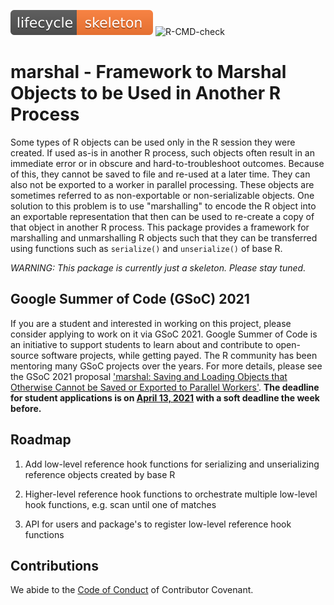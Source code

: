![Life cycle: skeleton](man/figures/lifecycle-skeleton-orange.svg)  ![R-CMD-check](https://github.com/HenrikBengtsson/marshal/workflows/R-CMD-check/badge.svg)

# marshal - Framework to Marshal Objects to be Used in Another R Process

Some types of R objects can be used only in the R session they were created.  If used as-is in another R process, such objects often result in an immediate error or in obscure and hard-to-troubleshoot outcomes.  Because of this, they cannot be saved to file and re-used at a later time.  They can also not be exported to a worker in parallel processing.  These objects are sometimes referred to as non-exportable or non-serializable objects.  One solution to this problem is to use "marshalling" to encode the R object into an exportable representation that then can be used to re-create a copy of that object in another R process.  This package provides a framework for marshalling and unmarshalling R objects such that they can be transferred using functions such as `serialize()` and `unserialize()` of base R.


_WARNING: This package is currently just a skeleton.  Please stay tuned._


## Google Summer of Code (GSoC) 2021

If you are a student and interested in working on this project, please consider applying to work on it via GSoC 2021.  Google Summer of Code is an initiative to support students to learn about and contribute to open-source software projects, while getting payed.  The R community has been mentoring many GSoC projects over the years.  For more details, please see the GSoC 2021 proposal ['marshal: Saving and Loading Objects that Otherwise Cannot be Saved or Exported to Parallel Workers'](https://github.com/rstats-gsoc/gsoc2021/wiki/marshal%3A-Saving-and-Loading-Objects-that-Otherwise-Cannot-be-Saved-or-Exported-to-Parallel-Workers).  **The deadline for student applications is on [April 13, 2021](https://github.com/rstats-gsoc/gsoc2021/wiki) with a soft deadline the week before.**



## Roadmap

1. Add low-level reference hook functions for serializing and unserializing reference objects created by base R

2. Higher-level reference hook functions to orchestrate multiple low-level hook functions, e.g. scan until one of matches

3. API for users and package's to register low-level reference hook functions


## Contributions

We abide to the [Code of Conduct](https://www.contributor-covenant.org/version/2/0/code_of_conduct/) of Contributor Covenant.
